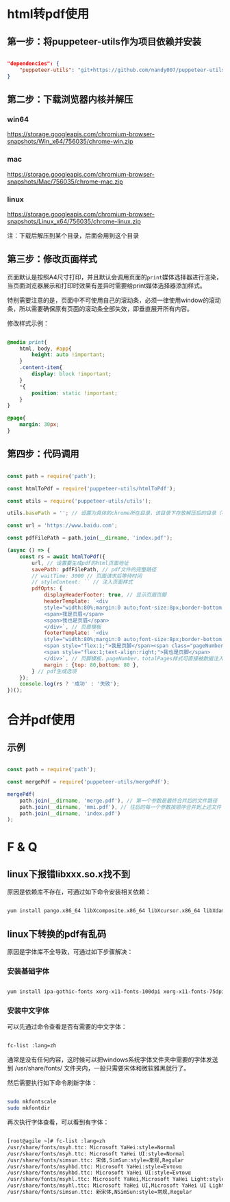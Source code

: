 
# html转pdf使用

## 第一步：将puppeteer-utils作为项目依赖并安装

```json

"dependencies": {
    "puppeteer-utils": "git+https://github.com/nandy007/puppeteer-utils.git"
}

```

## 第二步：下载浏览器内核并解压

### win64

https://storage.googleapis.com/chromium-browser-snapshots/Win_x64/756035/chrome-win.zip

### mac

https://storage.googleapis.com/chromium-browser-snapshots/Mac/756035/chrome-mac.zip


### linux

https://storage.googleapis.com/chromium-browser-snapshots/Linux_x64/756035/chrome-linux.zip


注：下载后解压到某个目录，后面会用到这个目录


## 第三步：修改页面样式

页面默认是按照A4尺寸打印，并且默认会调用页面的<code>print</code>媒体选择器进行渲染，当页面浏览器展示和打印时效果有差异时需要给print媒体选择器添加样式。

特别需要注意的是，页面中不可使用自己的滚动条，必须一律使用window的滚动条，所以需要确保原有页面的滚动条全部失效，即垂直展开所有内容。

修改样式示例：

```css

@media print{
    html, body, #app{
        height: auto !important;
    }    
    .content-item{
        display: block !important;
    }
    *{
        position: static !important;
    }
}

@page{     
    margin: 30px;
}

```

## 第四步：代码调用

```javascript

const path = require('path');

const htmlToPdf = require('puppeteer-utils/htmlToPdf');

const utils = require('puppeteer-utils/utils');

utils.basePath = ''; // 设置为具体的chrome所在目录，该目录下存放解压后的目录（不包含解压目录，即chrome-xxx）

const url = 'https://www.baidu.com';

const pdfFilePath = path.join(__dirname, 'index.pdf');

(async () => {
    const rs = await htmlToPdf({
        url, // 设置要生成pdf的html页面地址
        savePath: pdfFilePath, // pdf文件的完整路径
        // waitTime: 3000 // 页面请求后等待时间
        // styleContent: `` // 注入页面样式
        pdfOpts: {
            displayHeaderFooter: true, // 显示页眉页脚
            headerTemplate: `<div
            style="width:80%;margin:0 auto;font-size:8px;border-bottom:1px solid #ddd;padding:10px 0;display: flex; justify-content: space-between;">
            <span>我是页眉</span>
            <span>我也是页眉</span>
            </div>`, // 页眉模板
            footerTemplate: `<div
            style="width:80%;margin:0 auto;font-size:8px;border-bottom:1px solid #ddd;padding:10px 0;display: flex;">
            <span style="flex:1;">我是页脚</span><span class="pageNumber"></span><span>/</span><span class="totalPages"></span>
            <span style="flex:1;text-align:right;">我也是页脚</span>
            </div>`, // 页脚模板，pageNumber，totalPages样式可直接被数据注入
            margin : {top: 80,bottom: 80 },
        } // pdf生成选项
    });
    console.log(rs ? '成功' : '失败');
})();


```


# 合并pdf使用

## 示例


```javascript

const path = require('path');

const mergePdf = require('puppeteer-utils/mergePdf');

mergePdf(
    path.join(__dirname, 'merge.pdf'), // 第一个参数是最终合并后的文件路径
    path.join(__dirname, 'mmi.pdf'), // 往后的每一个参数按顺序合并到上述文件
    path.join(__dirname, 'index.pdf')
);

```


# F & Q

## linux下报错libxxx.so.x找不到

原因是依赖库不存在，可通过如下命令安装相关依赖：

```bash

yum install pango.x86_64 libXcomposite.x86_64 libXcursor.x86_64 libXdamage.x86_64 libXext.x86_64 libXi.x86_64 libXtst.x86_64 cups-libs.x86_64 libXScrnSaver.x86_64 libXrandr.x86_64 GConf2.x86_64 alsa-lib.x86_64 atk.x86_64 gtk3.x86_64 -y

```

## linux下转换的pdf有乱码

原因是字体库不全导致，可通过如下步骤解决：

### 安装基础字体

```bash

yum install ipa-gothic-fonts xorg-x11-fonts-100dpi xorg-x11-fonts-75dpi xorg-x11-utils xorg-x11-fonts-cyrillic xorg-x11-fonts-Type1 xorg-x11-fonts-misc -y

```

### 安装中文字体

可以先通过命令查看是否有需要的中文字体：

```bash

fc-list :lang=zh

```

通常是没有任何内容，这时候可以把windows系统字体文件夹中需要的字体发送到 /usr/share/fonts/ 文件夹内，一般只需要宋体和微软雅黑就行了。

然后需要执行如下命令刷新字体：

```bash

sudo mkfontscale
sudo mkfontdir

```

再次执行字体查看，可以看到有字体：

```bash

[root@agile ~]# fc-list :lang=zh
/usr/share/fonts/msyh.ttc: Microsoft YaHei:style=Normal
/usr/share/fonts/msyh.ttc: Microsoft YaHei UI:style=Normal
/usr/share/fonts/simsun.ttc: 宋体,SimSun:style=常规,Regular
/usr/share/fonts/msyhbd.ttc: Microsoft YaHei:style=Έντονα
/usr/share/fonts/msyhbd.ttc: Microsoft YaHei UI:style=Έντονα
/usr/share/fonts/msyhl.ttc: Microsoft YaHei,Microsoft YaHei Light:style=Light,Regular
/usr/share/fonts/msyhl.ttc: Microsoft YaHei UI,Microsoft YaHei UI Light:style=Light,Regular
/usr/share/fonts/simsun.ttc: 新宋体,NSimSun:style=常规,Regular

```







